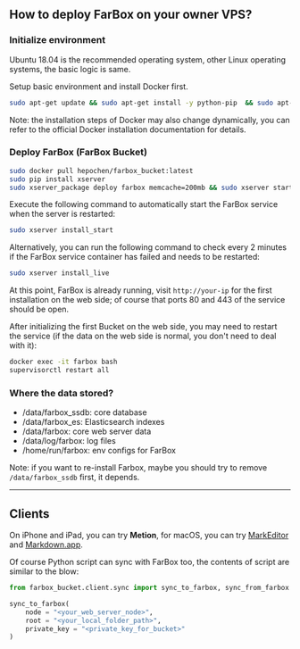 ## How to deploy FarBox on your owner VPS?

### Initialize environment
Ubuntu 18.04 is the recommended operating system, other Linux operating systems, the basic logic is same.

Setup basic environment and install Docker first.
```bash
sudo apt-get update && sudo apt-get install -y python-pip  && sudo apt-get install -y docker.io
```

Note: the installation steps of Docker may also change dynamically, you can refer to the official Docker installation documentation for details.


### Deploy FarBox (FarBox Bucket)

```bash
sudo docker pull hepochen/farbox_bucket:latest                                         
sudo pip install xserver
sudo xserver_package deploy farbox memcache=200mb && sudo xserver start farbox
```

Execute the following command to automatically start the FarBox service when the server is restarted:
```bash
sudo xserver install_start
```


Alternatively, you can run the following command to check every 2 minutes if the FarBox service container has failed and needs to be restarted:
```bash
sudo xserver install_live
```

At this point, FarBox is already running, visit `http://your-ip` for the first installation on the web side; of course that ports 80 and 443 of the service should be open.

After initializing the first Bucket on the web side, you may need to restart the service (if the data on the web side is normal, you don't need to deal with it): 
```bash
docker exec -it farbox bash
supervisorctl restart all
```

### Where the data stored?
- /data/farbox_ssdb: core database 
- /data/farbox_es: Elasticsearch indexes
- /data/farbox: core web server data
- /data/log/farbox: log files
- /home/run/farbox: env configs for FarBox

Note: if you want to re-install Farbox, maybe you should try to remove `/data/farbox_ssdb` first, it depends.


-----------


## Clients
On iPhone and iPad, you can try **Metion**, for macOS, you can try [MarkEditor](https://markeditor.com) and [Markdown.app](https://markdown.app).

Of course Python script can sync with FarBox too, the contents of script are similar to the blow:
```python
from farbox_bucket.client.sync import sync_to_farbox, sync_from_farbox

sync_to_farbox(
    node = "<your_web_server_node>",
    root = "<your_local_folder_path>",
    private_key = "<private_key_for_bucket>"
)

```
